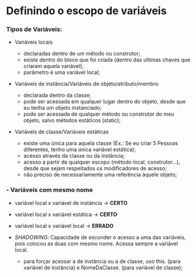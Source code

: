 # Definindo o escopo de variáveis

### **Tipos de Variáveis:**
- Variáveis locais
    - declaradas dentro de um método ou construtor;
    - existe dentro do bloco que foi criada (dentro das ultimas chaves que criaram aquela variável);
    - parâmetro é uma variável local;

- Variáveis de instância/Variáveis de objeto/atributo/membro
   - declarada dentro da classe;
   - pode ser acessada em qualquer lugar dentro do objeto, desde que eu tenha um objeto instanciado;
   - pode ser acessada de qualquer método ou construtor do meu objeto, salvo métodos estáticos (static);
   
- Variáveis de classe/Variáveis estáticas
   - existe uma única para aquela classe (Ex.: Se eu criar 5 Pessoas diferentes, tenho uma única variável estática);
   - acesso através da classe ou da instância;
   - acesso a partir de qualquer escopo (método local, construtor...), desde que sejam respeitados os modificadores de acesso;
   - não preciso de necessariamente uma referência àquele objeto;

### **- Variáveis com mesmo nome**
   - variável local x variável de instância -> **CERTO**
   - variável local x variável estática -> **CERTO**
   - variável local x variável local -> **ERRADO**
   
- _SHADOWING_: Capacidade de esconder o acesso a uma das variáveis, pois colocou as duas com mesmo nome. Acessa sempre a variável local.
   - para forçar acessar a de instância ou a de classe, uso this. (para variável de instância) e NomeDaClasse. (para variável de classe);